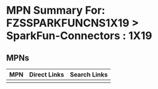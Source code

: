 



# MPN Summary For: FZSSPARKFUNCNS1X19 > SparkFun-Connectors : 1X19

## MPNs
  

|MPN|Direct Links|Search Links|
| :--- | :--- | :--- |
||||
